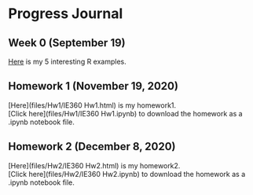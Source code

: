 # Progress Journal

## Week 0 (September 19)

[Here](files/example_homework_0.html) is my 5 interesting R examples.

## Homework 1 (November 19, 2020)

[Here](files/Hw1/IE360 Hw1.html)  is my homework1.  
[Click here](files/Hw1/IE360 Hw1.ipynb) to download the homework as a .ipynb notebook file.

## Homework 2 (December 8, 2020)

[Here](files/Hw2/IE360 Hw2.html)  is my homework2.<br>
[Click here](files/Hw2/IE360 Hw2.ipynb) to download the homework as a .ipynb notebook file.
